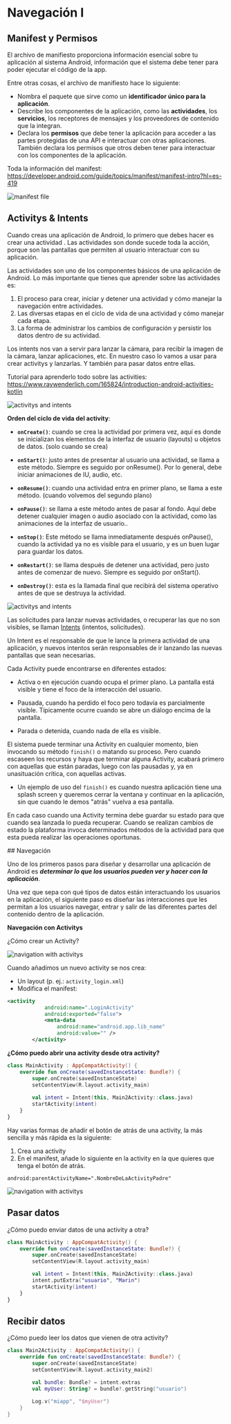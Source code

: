 # Navegación I

## Manifest y Permisos

El archivo de manifiesto proporciona información esencial sobre tu aplicación al sistema Android, información que el sistema debe tener para poder ejecutar el código de la app. 

Entre otras cosas, el archivo de manifiesto hace lo siguiente:

* Nombra el paquete que sirve como un **identificador único para la aplicación**.
* Describe los componentes de la aplicación, como las **actividades**, los **servicios**, los receptores de mensajes y los proveedores de contenido que la integran. 
* Declara los **permisos** que debe tener la aplicación para acceder a las partes protegidas de una API e interactuar con otras aplicaciones. También declara los permisos que otros deben tener para interactuar con los componentes de la aplicación. 

Toda la información del manifest: https://developer.android.com/guide/topics/manifest/manifest-intro?hl=es-419

<img src="imgs/manifest.png" alt="manifest file" style="max-width: 100%;max-height: 240px;">

## Activitys & Intents

Cuando creas una aplicación de Android, lo primero que debes hacer es crear una actividad . Las actividades son donde sucede toda la acción, porque son las pantallas que permiten al usuario interactuar con su aplicación.Las actividades son uno de los componentes básicos de una aplicación de Android. Lo más importante que tienes que aprender sobre las actividades es:1. El proceso para crear, iniciar y detener una actividad y cómo manejar la navegación entre actividades.2. Las diversas etapas en el ciclo de vida de una actividad y cómo manejar cada etapa.3. La forma de administrar los cambios de configuración y persistir los datos dentro de su actividad.

Los intents nos van a servir para lanzar la cámara, para recibir la imagen de la cámara, lanzar aplicaciones, etc. En nuestro caso lo vamos a usar para crear activitys y lanzarlas. Y también para pasar datos entre ellas. 
Tutorial para aprenderlo todo sobre las activities:https://www.raywenderlich.com/165824/introduction-android-activities-kotlin

<img src="imgs/activitys-and-intents-1.png" alt="activitys and intents" style="max-width: 100%;max-height: 240px;">

**Orden del ciclo de vida del activity**:

* **`onCreate()`**: cuando se crea la actividad por primera vez, aquí es donde se inicializanlos elementos de la interfaz de usuario (layouts) u objetos de datos. (solo cuando se crea)* **`onStart()`**: justo antes de presentar al usuario una actividad, se llama a este método.Siempre es seguido por onResume(). Por lo general, debe iniciar animaciones de IU, audio, etc.* **`onResume()`**: cuando una actividad entra en primer plano, se llama a este método. (cuando volvemos del segundo plano)* **`onPause()`**: se llama a este método antes de pasar al fondo. Aquí debe detenercualquier imagen o audio asociado con la actividad, como las animaciones de lainterfaz de usuario..* **`onStop()`**: Este método se llama inmediatamente después onPause(), cuando laactividad ya no es visible para el usuario, y es un buen lugar para guardar los datos.* **`onRestart()`**: se llama después de detener una actividad, pero justo antes decomenzar de nuevo. Siempre es seguido por onStart().* **`onDestroy()`**: esta es la llamada final que recibirá del sistema operativo antes de quese destruya la actividad.

<img src="imgs/activitys-and-intents-2.png" alt="activitys and intents" style="max-width: 100%;max-height: 240px;">

Las solicitudes para lanzar nuevas actividades, o recuperar las que no son visibles, se llaman [Intents](https://developer.android.com/reference/android/content/Intent.html) (intentos, solicitudes). 

Un Intent es el responsable de que le lance la primera actividad de una aplicación, y nuevosintentos serán responsables de ir lanzando las nuevas pantallas que sean necesarias.Cada Activity puede encontrarse en diferentes estados:* Activa o en ejecución cuando ocupa el primer plano. La pantalla está visible y tiene el foco de la interacción del usuario.* Pausada, cuando ha perdido el foco pero todavía es parcialmente visible. Típicamente ocurre cuando se abre un diálogo encima de la pantalla.* Parada o detenida, cuando nada de ella es visible.
El sistema puede terminar una Activity en cualquier momento, bien invocando su método `finish()` o matando su proceso. Pero cuando escaseen los recursos y haya que terminar alguna Activity, acabará primero con aquellas que están paradas, luego con las pausadas y, ya en unasituación crítica, con aquellas activas.

* Un ejemplo de uso del `finish()` es cuando nuestra aplicación tiene una splash screen y queremos cerrar la ventana y continuar en la aplicación, sin que cuando le demos "atrás" vuelva a esa pantalla. 
En cada caso cuando una Activity termina debe guardar su estado para que cuando sea lanzada lo pueda recuperar. Cuando se realizan cambios de estado la plataforma invoca determinados métodos de la actividad para que esta pueda realizar las operaciones oportunas.

## Navegación

Uno de los primeros pasos para diseñar y desarrollar una aplicación de Android es ***determinar lo que los usuarios pueden ver y hacer con la aplicación***.
Una vez que sepa con qué tipos de datos están interactuando los usuarios en la aplicación, elsiguiente paso es diseñar las interacciones que les permitan a los usuarios navegar, entrar y salir de las diferentes partes del contenido dentro de la aplicación.


**Navegación con Activitys**

¿Cómo crear un Activity?

<img src="imgs/navigation-with-activitys-1.png" alt="navigation with activitys" style="max-width: 100%;max-height: 240px;">

Cuando añadimos un nuevo activity se nos crea:

* Un layout (p. ej.: `activity_login.xml`)
* Modifica el manifest:

```xml
<activity
            android:name=".LoginActivity"
            android:exported="false">
            <meta-data
                android:name="android.app.lib_name"
                android:value="" />
        </activity>
```



**¿Cómo puedo abrir una activity desde otra activity?**

```kotlin
class MainActivity : AppCompatActivity() {	override fun onCreate(savedInstanceState: Bundle?) {		super.onCreate(savedInstanceState)		setContentView(R.layout.activity_main)		
		val intent = Intent(this, Main2Activity::class.java)		startActivity(intent)	}}
```

Hay varias formas de añadir el botón de atrás de una activity, la más sencilla y más rápida es la siguiente:
1. Crea una activity2. En el manifest, añade lo siguiente en la activity en la que quieres que tenga el botón de atrás.
```
android:parentActivityName=".NombreDeLaActivityPadre"

```

<img src="imgs/navigation-with-activitys-2.png" alt="navigation with activitys" style="max-width: 100%;max-height: 240px;">


## Pasar datos

¿Cómo puedo enviar datos de una activity a otra?

```kotlin
class MainActivity : AppCompatActivity() {	override fun onCreate(savedInstanceState: Bundle?) {		super.onCreate(savedInstanceState)		setContentView(R.layout.activity_main)		val intent = Intent(this, Main2Activity::class.java)		intent.putExtra("usuario", "Marin")		startActivity(intent)	}}
```

## Recibir datos

¿Cómo puedo leer los datos que vienen de otra activity?

```kotlin
class Main2Activity : AppCompatActivity() {	override fun onCreate(savedInstanceState: Bundle?) {		super.onCreate(savedInstanceState)		setContentView(R.layout.activity_main2)		val bundle: Bundle? = intent.extras		val myUser: String? = bundle?.getString("usuario")		
		Log.v("miapp", "$myUser")	}}
```












